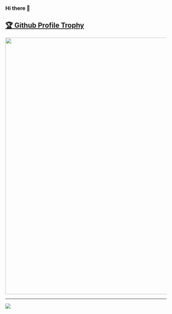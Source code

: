 ### Hi there 👋
<!--[![trophy](https://github-profile-trophy.vercel.app/?username=berdun&theme=onedark)](https://github.com/berdun/github-profile-trophy) -->

<a href="https://github.com/berdun/github-profile-trophy"><h2>🏆 Github Profile Trophy</h2></a>
<a href="https://github.com/berdun/github-profile-trophy">
  <img width=800 src="https://github-profile-trophy.vercel.app/?username=berdun&column=5&theme=gruvbox&no-frame=true"/>
</a>


---

<div>

  <img src="https://github-readme-stats.vercel.app/api/top-langs/?username=berdun&layout=compact&theme=gruvbox" />
</div>

<!--
  <img height="170" align="left" src="https://github-readme-stats.vercel.app/api?username=berdun&count_private=true&include_all_commits=true" />
**Berdun/Berdun** is a ✨ _special_ ✨ repository because its `README.md` (this file) appears on your GitHub profile.

Here are some ideas to get you started:

- 🔭 I’m currently working on ...
- 🌱 I’m currently learning ...
- 👯 I’m looking to collaborate on ...
- 🤔 I’m looking for help with ...
- 💬 Ask me about ...
- 📫 How to reach me: ...
- 😄 Pronouns: ...
- ⚡ Fun fact: ...
-->
